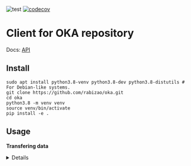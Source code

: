 ![test](https://github.com/rabizao/oka/workflows/test/badge.svg)
[![codecov](https://codecov.io/gh/rabizao/oka/branch/main/graph/badge.svg)](https://codecov.io/gh/rabizao/oka)

# Client for OKA repository
Docs: [API](https://rabizao.github.io/oka)

Install
-------

    sudo apt install python3.8-venv python3.8-dev python3.8-distutils # For Debian-like systems.
    git clone https://github.com/rabizao/oka.git
    cd oka
    python3.8 -m venv venv
    source venv/bin/activate
    pip install -e .

Usage
---

**Transfering data**
<details>
<p>

```python3

from oka import oka
from aiuna.step.dataset import dataset
import sys

from tatu.auth import gettoken

oka.url = "http://localhost:5000"
oka.token = gettoken(oka.url, *sys.argv[1:]) if len(sys.argv) == 3 else "no token yet"
data = dataset.data
did = data.id

# Object approach.
oka << data
d = oka(did)
print(d.uuid)
"""
Please login before.
Username to connect to OKA: 00ptEh8jeD4BOtwv0thXenF
"""
```

```python3

# Object "@" approach.
d = did @ oka
print(d.id)
"""
00ptEh8jeD4BOtwv0thXenF
"""
```

```python3

# Function approach.
from oka.io import send, get
send(data, url="http://localhost:5000")
d = get(did, url="http://localhost:5000")
print(d.uuid)
"""
[Error] You have already uploaded the dataset with OID 00ptEh8jeD4BOtwv0thXenF.
00ptEh8jeD4BOtwv0thXenF
"""
```


</p>
</details>
